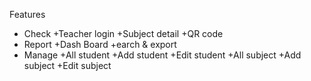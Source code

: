 Features
- Check
  +Teacher login
  +Subject detail
  +QR code
- Report
  +Dash Board
  +earch & export
- Manage
  +All student
  +Add student
  +Edit student
  +All subject
  +Add subject
  +Edit subject
